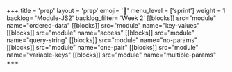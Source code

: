 +++
title = 'prep'
layout = 'prep'
emoji= '📝'
menu_level = ['sprint']
weight = 1
backlog= 'Module-JS2'
backlog_filter= 'Week 2'
[[blocks]]
src="module"
name="ordered-data"
[[blocks]]
src="module"
name="key-values"
[[blocks]]
src="module"
name="access"
[[blocks]]
src="module"
name="query-string"
[[blocks]]
src="module"
name="no-params"
[[blocks]]
src="module"
name="one-pair"
[[blocks]]
src="module"
name="variable-keys"
[[blocks]]
src="module"
name="multiple-params"
+++
